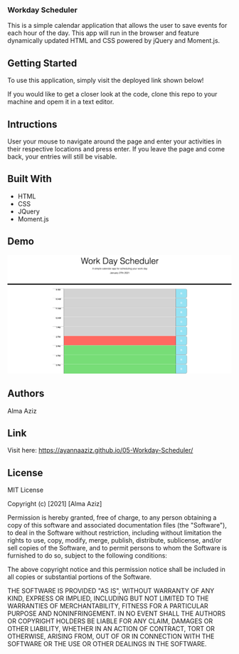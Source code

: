 ### Workday Scheduler

This is a simple calendar application that allows the user to save events for each hour of the day. This app will run in the browser and feature dynamically updated HTML and CSS powered by jQuery and Moment.js.

## Getting Started
To use this application, simply visit the deployed link shown below!
 
If you would like to get a closer look at the code, clone this repo to your machine and opem it in a text editor. 

## Intructions
User your mouse to navigate around the page and enter your activities in their respective locations and press enter. If you leave the page and come back, your entries will still be visable.

## Built With
* HTML
* CSS
* JQuery
* Moment.js

## Demo 
![](dayplanner.png)

## Authors
Alma Aziz

## Link
Visit here: https://ayannaaziz.github.io/05-Workday-Scheduler/


## License 
MIT License

Copyright (c) [2021] [Alma Aziz]

Permission is hereby granted, free of charge, to any person obtaining a copy
of this software and associated documentation files (the "Software"), to deal
in the Software without restriction, including without limitation the rights
to use, copy, modify, merge, publish, distribute, sublicense, and/or sell
copies of the Software, and to permit persons to whom the Software is
furnished to do so, subject to the following conditions:

The above copyright notice and this permission notice shall be included in all
copies or substantial portions of the Software.

THE SOFTWARE IS PROVIDED "AS IS", WITHOUT WARRANTY OF ANY KIND, EXPRESS OR
IMPLIED, INCLUDING BUT NOT LIMITED TO THE WARRANTIES OF MERCHANTABILITY,
FITNESS FOR A PARTICULAR PURPOSE AND NONINFRINGEMENT. IN NO EVENT SHALL THE
AUTHORS OR COPYRIGHT HOLDERS BE LIABLE FOR ANY CLAIM, DAMAGES OR OTHER
LIABILITY, WHETHER IN AN ACTION OF CONTRACT, TORT OR OTHERWISE, ARISING FROM,
OUT OF OR IN CONNECTION WITH THE SOFTWARE OR THE USE OR OTHER DEALINGS IN THE
SOFTWARE.